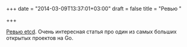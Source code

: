 +++
date = "2014-03-09T13:37:01+03:00"
draft = false
title = "Ревью "

+++

<p><a href="http://ayende.com/blog/165857/reviewing-etcd">Ревью etcd</a>. Очень интересная статья&nbsp;про один из самых больших открытых проектов на Go.</p>

